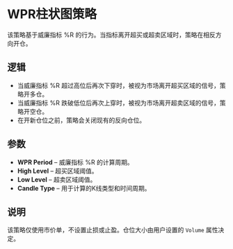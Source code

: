 # WPR柱状图策略

该策略基于威廉指标 %R 的行为。当指标离开超买或超卖区域时，策略在相反方向开仓。

## 逻辑

- 当威廉指标 %R 超过高位后再次下穿时，被视为市场离开超买区域的信号，策略开多仓。
- 当威廉指标 %R 跌破低位后再次上穿时，被视为市场离开超卖区域的信号，策略开空仓。
- 在开新仓位之前，策略会关闭现有的反向仓位。

## 参数

- **WPR Period** – 威廉指标 %R 的计算周期。
- **High Level** – 超买区域阈值。
- **Low Level** – 超卖区域阈值。
- **Candle Type** – 用于计算的K线类型和时间周期。

## 说明

该策略仅使用市价单，不设置止损或止盈。仓位大小由用户设置的 `Volume` 属性决定。
